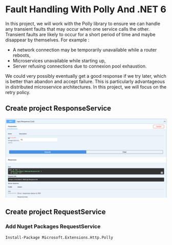 # Fault Handling With Polly And .NET 6

In this project, we will work with the Polly library to ensure we can handle any transient faults that may occur when one service calls the other. Transient faults are likely to occur for a short period of time and maybe disappear by themselves. For example :

- A network connection may be temporarily unavailable while a router reboots,
- Microservices unavailable while starting up,
- Server refusing connections due to connexion pool exhaustion.

We could very possibly eventually get a good response if we try later, which is better than abandon and accept failure. This is particularly advantageous in distributed microservice architectures. In this project, we will focus on the retry policy.

## Create project ResponseService

<img src="/pictures/response_service.png" title="response service"  width="800">


## Create project RequestService

### Add Nuget Packages RequestService
```
Install-Package Microsoft.Extensions.Http.Polly
```